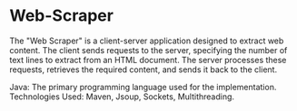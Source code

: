 # Web-Scraper
The "Web Scraper" is a client-server application designed to extract web content. The client sends requests to the server, specifying the number of text lines to extract from an HTML document. The server processes these requests, retrieves the required content, and sends it back to the client.

Java: The primary programming language used for the implementation.
Technologies Used: Maven, Jsoup, Sockets, Multithreading.
